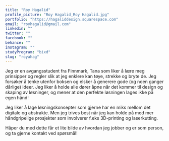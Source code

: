 ```yaml
---
title: "Roy Hagalid"
profile_picture: "Roy Hagalid_Roy Hagalid.jpg"
portfolio: "https://hagaliddesign.squarespace.com"
email: "royhagalid@gmail.com"
linkedin: ""
twitter: ""
facebook: ""
behance: ""
instagram: ""
studyProgram: "bixd"
slug: "royahag"
---
```


Jeg er en avgangsstudent fra Finnmark, Tana som liker å lære meg prinsipper og regler slik at jeg enklere kan tøye, strekke og bryte de. Jeg forsøker å tenke utenfor boksen og elsker å generere gode (og noen ganger dårlige) ideer. Jeg liker å holde alle dører åpne når det kommer til design og skaping av løsninger, og mener at den perfekte løsningen lages ikke på egen hånd!

Jeg liker å lage løsningskonsepter som gjerne har en miks mellom det digitale og abstrakte. Men jeg trives best når jeg kan holde på med mer håndgripelige prosjekter som involverer f.eks 3D-printing og laserkutting.

Håper du med dette får et lite bilde av hvordan jeg jobber og er som person, og ta gjerne kontakt ved spørsmål!
